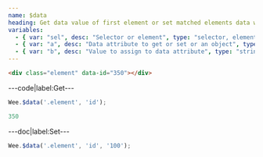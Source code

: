 ```yaml
---
name: $data
heading: Get data value of first element or set matched elements data with specified value
variables:
  - { var: "sel", desc: "Selector or element", type: "selector, element", req: true }
  - { var: "a", desc: "Data attribute to get or set or an object", type: "string", req: true }
  - { var: "b", desc: "Value to assign to data attribute", type: "string" }
---
```


```html
<div class="element" data-id="350"></div>
```

---code|label:Get---

```javascript
Wee.$data('.element', 'id');
```

```javascript
350
```

---doc|label:Set---

```javascript
Wee.$data('.element', 'id', '100');
```
